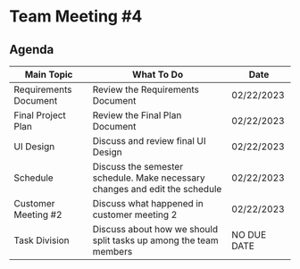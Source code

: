 # Team Meeting #4

## Agenda
|       Main Topic      |                                     What To Do                                 |       Date      |
| --------------------- | ------------------------------------------------------------------------------ | --------------- |
| Requirements Document |                         Review the Requirements Document                       |    02/22/2023   |
|    Final Project Plan |                          Review the Final Plan Document                        |    02/22/2023   |
|        UI Design      |                        Discuss and review final UI Design                      |    02/22/2023   |
|       Schedule        |   Discuss the semester schedule. Make necessary changes and edit the schedule  |    02/22/2023   |
|  Customer Meeting #2  |                    Discuss what happened in customer meeting 2                 |    02/22/2023   |
|     Task Division     |         Discuss about how we should split tasks up among the team members      |   NO DUE DATE   |
